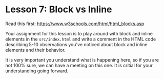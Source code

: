 # Lesson 7: Block vs Inline

Read this first: https://www.w3schools.com/html/html_blocks.asp

Your assignment for this lesson is to play around with block and inline elements in the `src/index.html` and write a comment in the HTML code describing 5-10 observations you've noticed about block and inline elements and their behavior.

It is very important you understand what is happening here, so if you are not 100% sure, we can have a meeting on this one. It is critial for your understanding going forward.